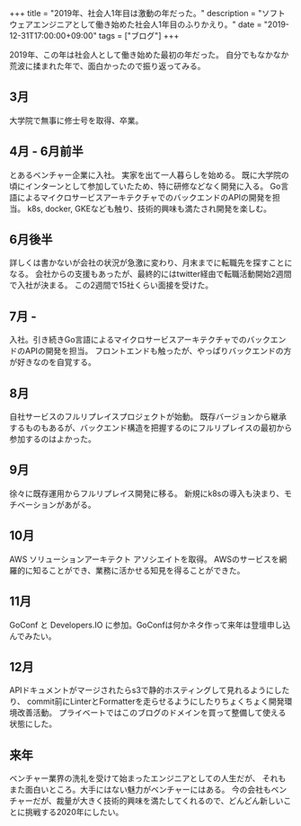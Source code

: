 +++
title = "2019年、社会人1年目は激動の年だった。"
description = "ソフトウェアエンジニアとして働き始めた社会人1年目のふりかえり。"
date = "2019-12-31T17:00:00+09:00"
tags = ["ブログ"]
+++


2019年、この年は社会人として働き始めた最初の年だった。
自分でもなかなか荒波に揉まれた年で、面白かったので振り返ってみる。

## 3月

大学院で無事に修士号を取得、卒業。

## 4月 - 6月前半

とあるベンチャー企業に入社。
実家を出て一人暮らしを始める。
既に大学院の頃にインターンとして参加していたため、特に研修などなく開発に入る。
Go言語によるマイクロサービスアーキテクチャでのバックエンドのAPIの開発を担当。
k8s, docker, GKEなども触り、技術的興味も満たされ開発を楽しむ。

## 6月後半

詳しくは書かないが会社の状況が急激に変わり、月末までに転職先を探すことになる。
会社からの支援もあったが、最終的にはtwitter経由で転職活動開始2週間で入社が決まる。
この2週間で15社くらい面接を受けた。


## 7月 -

入社。引き続きGo言語によるマイクロサービスアーキテクチャでのバックエンドのAPIの開発を担当。
フロントエンドも触ったが、やっぱりバックエンドの方が好きなのを自覚する。


## 8月

自社サービスのフルリプレイスプロジェクトが始動。
既存バージョンから継承するものもあるが、バックエンド構造を把握するのにフルリプレイスの最初から参加するのはよかった。

## 9月

徐々に既存運用からフルリプレイス開発に移る。
新規にk8sの導入も決まり、モチベーションがあがる。

## 10月

AWS ソリューションアーキテクト アソシエイトを取得。
AWSのサービスを網羅的に知ることができ、業務に活かせる知見を得ることができた。

## 11月

GoConf と Developers.IO に参加。GoConfは何かネタ作って来年は登壇申し込んでみたい。

## 12月

APIドキュメントがマージされたらs3で静的ホスティングして見れるようにしたり、
commit前にLinterとFormatterを走らせるようにしたりちょくちょく開発環境改善活動。
プライベートではこのブログのドメインを買って整備して使える状態にした。

## 来年

ベンチャー業界の洗礼を受けて始まったエンジニアとしての人生だが、
それもまた面白いところ。大手にはない魅力がベンチャーにはある。
今の会社もベンチャーだが、裁量が大きく技術的興味を満たしてくれるので、どんどん新しいことに挑戦する2020年にしたい。

